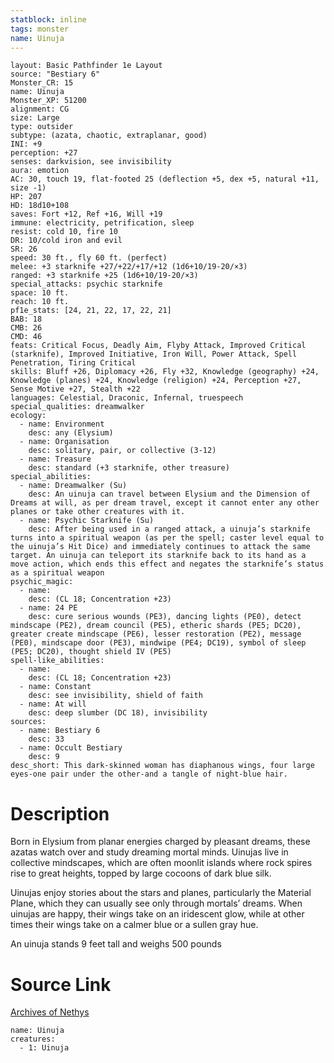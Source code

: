 ```yaml
---
statblock: inline
tags: monster
name: Uinuja
---
```

```statblock
layout: Basic Pathfinder 1e Layout
source: "Bestiary 6"
Monster_CR: 15
name: Uinuja
Monster_XP: 51200
alignment: CG
size: Large
type: outsider
subtype: (azata, chaotic, extraplanar, good)
INI: +9
perception: +27
senses: darkvision, see invisibility
aura: emotion
AC: 30, touch 19, flat-footed 25 (deflection +5, dex +5, natural +11, size -1)
HP: 207
HD: 18d10+108
saves: Fort +12, Ref +16, Will +19
immune: electricity, petrification, sleep
resist: cold 10, fire 10
DR: 10/cold iron and evil
SR: 26
speed: 30 ft., fly 60 ft. (perfect)
melee: +3 starknife +27/+22/+17/+12 (1d6+10/19-20/×3)
ranged: +3 starknife +25 (1d6+10/19-20/×3)
special_attacks: psychic starknife
space: 10 ft.
reach: 10 ft.
pf1e_stats: [24, 21, 22, 17, 22, 21]
BAB: 18
CMB: 26
CMD: 46
feats: Critical Focus, Deadly Aim, Flyby Attack, Improved Critical (starknife), Improved Initiative, Iron Will, Power Attack, Spell Penetration, Tiring Critical
skills: Bluff +26, Diplomacy +26, Fly +32, Knowledge (geography) +24, Knowledge (planes) +24, Knowledge (religion) +24, Perception +27, Sense Motive +27, Stealth +22
languages: Celestial, Draconic, Infernal, truespeech
special_qualities: dreamwalker
ecology:
  - name: Environment
    desc: any (Elysium)
  - name: Organisation
    desc: solitary, pair, or collective (3-12)
  - name: Treasure
    desc: standard (+3 starknife, other treasure)
special_abilities:
  - name: Dreamwalker (Su)
    desc: An uinuja can travel between Elysium and the Dimension of Dreams at will, as per dream travel, except it cannot enter any other planes or take other creatures with it.
  - name: Psychic Starknife (Su)
    desc: After being used in a ranged attack, a uinuja’s starknife turns into a spiritual weapon (as per the spell; caster level equal to the uinuja’s Hit Dice) and immediately continues to attack the same target. An uinuja can teleport its starknife back to its hand as a move action, which ends this effect and negates the starknife’s status as a spiritual weapon
psychic_magic:
  - name:
    desc: (CL 18; Concentration +23)
  - name: 24 PE
    desc: cure serious wounds (PE3), dancing lights (PE0), detect mindscape (PE2), dream council (PE5), etheric shards (PE5; DC20), greater create mindscape (PE6), lesser restoration (PE2), message (PE0), mindscape door (PE3), mindwipe (PE4; DC19), symbol of sleep (PE5; DC20), thought shield IV (PE5)
spell-like_abilities:
  - name:
    desc: (CL 18; Concentration +23)
  - name: Constant
    desc: see invisibility, shield of faith
  - name: At will
    desc: deep slumber (DC 18), invisibility
sources:
  - name: Bestiary 6
    desc: 33
  - name: Occult Bestiary
    desc: 9
desc_short: This dark-skinned woman has diaphanous wings, four large eyes-one pair under the other-and a tangle of night-blue hair.
```
# Description
Born in Elysium from planar energies charged by pleasant dreams, these azatas watch over and study dreaming mortal minds. Uinujas live in collective mindscapes, which are often moonlit islands where rock spires rise to great heights, topped by large cocoons of dark blue silk. 

Uinujas enjoy stories about the stars and planes, particularly the Material Plane, which they can usually see only through mortals’ dreams. When uinujas are happy, their wings take on an iridescent glow, while at other times their wings take on a calmer blue or a sullen gray hue. 

An uinuja stands 9 feet tall and weighs 500 pounds
# Source Link
[Archives of Nethys](https://aonprd.com/MonsterDisplay.aspx?ItemName=Uinuja)
```encounter-table
name: Uinuja
creatures:
  - 1: Uinuja
```
